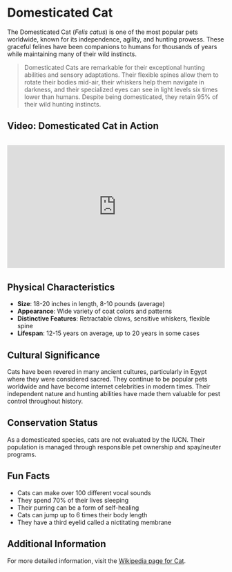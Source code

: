 # Domesticated Cat

The Domesticated Cat (*Felis catus*) is one of the most popular pets worldwide, known for its independence, agility, and hunting prowess. These graceful felines have been companions to humans for thousands of years while maintaining many of their wild instincts.

> Domesticated Cats are remarkable for their exceptional hunting abilities and sensory adaptations. Their flexible spines allow them to rotate their bodies mid-air, their whiskers help them navigate in darkness, and their specialized eyes can see in light levels six times lower than humans. Despite being domesticated, they retain 95% of their wild hunting instincts.

## Video: Domesticated Cat in Action
<div class="video-container" style="position: relative; padding-bottom: 56.25%; height: 0; overflow: hidden; max-width: 100%; margin: 2rem 0;">
    <iframe style="position: absolute; top: 0; left: 0; width: 100%; height: 100%;" 
            src="https://www.youtube.com/embed/tGdL-34L-GE" 
            title="Domesticated Cat in Action" 
            frameborder="0" 
            allow="accelerometer; autoplay; clipboard-write; encrypted-media; gyroscope; picture-in-picture" 
            allowfullscreen>
    </iframe>
</div>

## Physical Characteristics

- **Size**: 18-20 inches in length, 8-10 pounds (average)
- **Appearance**: Wide variety of coat colors and patterns
- **Distinctive Features**: Retractable claws, sensitive whiskers, flexible spine
- **Lifespan**: 12-15 years on average, up to 20 years in some cases

## Cultural Significance
Cats have been revered in many ancient cultures, particularly in Egypt where they were considered sacred. They continue to be popular pets worldwide and have become internet celebrities in modern times. Their independent nature and hunting abilities have made them valuable for pest control throughout history.

## Conservation Status
As a domesticated species, cats are not evaluated by the IUCN. Their population is managed through responsible pet ownership and spay/neuter programs.

## Fun Facts
- Cats can make over 100 different vocal sounds
- They spend 70% of their lives sleeping
- Their purring can be a form of self-healing
- Cats can jump up to 6 times their body length
- They have a third eyelid called a nictitating membrane

## Additional Information
For more detailed information, visit the [Wikipedia page for Cat](https://en.wikipedia.org/wiki/Cat). 